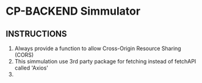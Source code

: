 # CP-BACKEND Simmulator

## INSTRUCTIONS

1. Always provide a function to allow Cross-Origin Resource Sharing (CORS)
2. This simmulation use 3rd party package for fetching instead of fetchAPI called 'Axios'
3.
